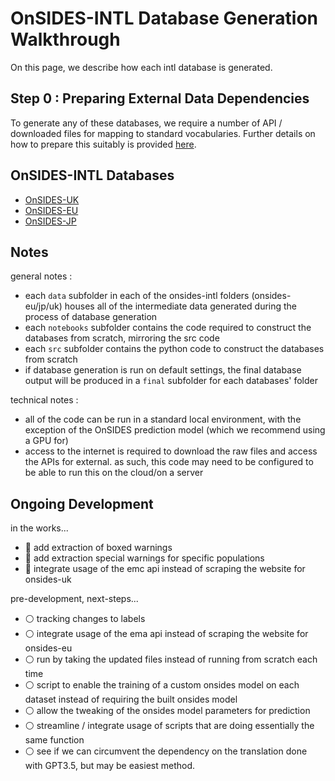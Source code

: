 # OnSIDES-INTL Database Generation Walkthrough

On this page, we describe how each intl database is generated. 

## Step 0 : Preparing External Data Dependencies

<!--- eventually integrate this into the preparation for the main OnSIDES database--->
To generate any of these databases, we require a number of API / downloaded files for mapping to standard vocabularies. Further details on how to prepare this suitably is provided [here](external_data/EXTERNAL_DATA.md). 

## OnSIDES-INTL Databases

- [OnSIDES-UK](onsides_uk/DATABASE_UK.md)
- [OnSIDES-EU](onsides_eu/DATABASE_EU.md)
- [OnSIDES-JP](onsides_uk/DATABASE_JP.md)

## Notes 

general notes : 
- each `data` subfolder in each of the onsides-intl folders (onsides-eu/jp/uk) houses all of the intermediate data generated during the process of database generation
- each `notebooks` subfolder contains the code required to construct the databases from scratch, mirroring the src code
- each `src` subfolder contains the python code to construct the databases from scratch
- if database generation is run on default settings, the final database output will be produced in a `final` subfolder for each databases' folder

technical notes : 
- all of the code can be run in a standard local environment, with the exception of the OnSIDES prediction model (which we recommend using a GPU for) 
- access to the internet is required to download the raw files and access the APIs for external. as such, this code may need to be configured to be able to run this on the cloud/on a server

## Ongoing Development

in the works... 
- :construction: add extraction of boxed warnings 
- :construction: add extraction special warnings for specific populations
- :construction: integrate usage of the emc api instead of scraping the website for onsides-uk

pre-development, next-steps...
- :white_circle: tracking changes to labels
- :white_circle: integrate usage of the ema api instead of scraping the website for onsides-eu 
- :white_circle: run by taking the updated files instead of running from scratch each time
- :white_circle: script to enable the training of a custom onsides model on each dataset instead of requiring the built onsides model
- :white_circle: allow the tweaking of the onsides model parameters for prediction
- :white_circle: streamline / integrate usage of scripts that are doing essentially the same function
- :white_circle: see if we can circumvent the dependency on the translation done with GPT3.5, but may be easiest method. 
